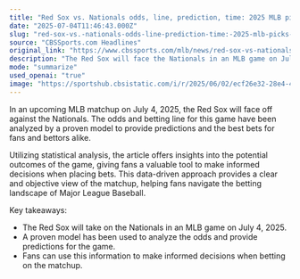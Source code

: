 ```yaml
---
title: "Red Sox vs. Nationals odds, line, prediction, time: 2025 MLB picks, best bets for July 4 from proven model"
date: "2025-07-04T11:46:43.000Z"
slug: "red-sox-vs.-nationals-odds-line-prediction-time:-2025-mlb-picks-best-bets-for-july-4-from-proven-model"
source: "CBSSports.com Headlines"
original_link: "https://www.cbssports.com/mlb/news/red-sox-vs-nationals-odds-line-prediction-time-2025-mlb-picks-best-bets-for-july-4-from-proven-model/"
description: "The Red Sox will face the Nationals in an MLB game on July 4, 2025, with analysis of the odds and predictions provided by a proven model. Utilizing statistical analysis, the article offers insights into potential outcomes, giving fans a valuable tool for making informed betting decisions. This data-driven approach provides an objective view of the matchup, helping fans navigate the betting landscape of Major League Baseball."
mode: "summarize"
used_openai: "true"
image: "https://sportshub.cbsistatic.com/i/r/2025/06/02/ecf26e32-28e4-4445-9fbd-d90e4cf3ad3b/thumbnail/1200x675/f7180db537c5882093d8a67a9fbdf399/trevor-story-boston-red-sox-imagn-images-2.jpg"
---
```


In an upcoming MLB matchup on July 4, 2025, the Red Sox will face off against the Nationals. The odds and betting line for this game have been analyzed by a proven model to provide predictions and the best bets for fans and bettors alike.

Utilizing statistical analysis, the article offers insights into the potential outcomes of the game, giving fans a valuable tool to make informed decisions when placing bets. This data-driven approach provides a clear and objective view of the matchup, helping fans navigate the betting landscape of Major League Baseball.

Key takeaways:
- The Red Sox will take on the Nationals in an MLB game on July 4, 2025.
- A proven model has been used to analyze the odds and provide predictions for the game.
- Fans can use this information to make informed decisions when betting on the matchup.